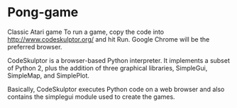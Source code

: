 # Pong-game
Classic Atari game
To run a game, copy the code into http://www.codeskulptor.org/ and hit Run. Google Chrome will be the preferred browser.

CodeSkulptor is a browser-based Python interpreter. It implements a subset of Python 2, plus the addition of three graphical libraries, SimpleGui, SimpleMap, and SimplePlot.

Basically, CodeSkulptor executes Python code on a web browser and also contains the simplegui module used to create the games.
